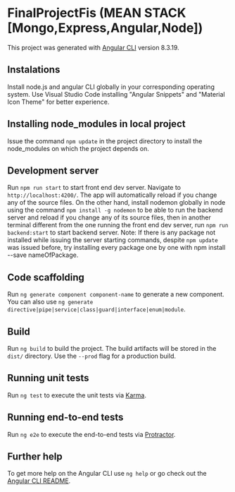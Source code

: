 

# FinalProjectFis (MEAN STACK [Mongo,Express,Angular,Node])

This project was generated with [Angular CLI](https://github.com/angular/angular-cli) version 8.3.19.

## Instalations

 Install node.js and angular CLI globally in your corresponding operating system. Use Visual Studio Code installing "Angular Snippets" and "Material Icon Theme" for better experience.
 
## Installing node_modules in local project

 Issue the command `npm update` in the project directory to install the node_modules on which the project depends on.

## Development server

Run `npm run start` to start front end dev server. Navigate to `http://localhost:4200/`. The app will automatically reload if you change any of the source files. On the other hand, install nodemon globally in node using the command  `npm install -g nodemon` to be able to run the backend server and reload if you change any of its source files, then in another terminal different from the one running the front end dev server, run `npm run backend:start` to start backend server. Note: If there is any package not installed while issuing the server starting commands, despite `npm update` was issued before, try installing every package one by one with npm install --save nameOfPackage.

## Code scaffolding

Run `ng generate component component-name` to generate a new component. You can also use `ng generate directive|pipe|service|class|guard|interface|enum|module`.

## Build

Run `ng build` to build the project. The build artifacts will be stored in the `dist/` directory. Use the `--prod` flag for a production build.

## Running unit tests

Run `ng test` to execute the unit tests via [Karma](https://karma-runner.github.io).

## Running end-to-end tests

Run `ng e2e` to execute the end-to-end tests via [Protractor](http://www.protractortest.org/).

## Further help

To get more help on the Angular CLI use `ng help` or go check out the [Angular CLI README](https://github.com/angular/angular-cli/blob/master/README.md).
